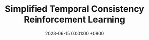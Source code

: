 ---
title:          "Simplified Temporal Consistency Reinforcement Learning"
date:           2023-06-15 00:01:00 +0800
selected:       true
pub:            "International Conference on Machine Learning"
pub_date:       "2023"
# abstract: >-
#   Photo by Thomas Renaud on Unsplash. Lorem ipsum dolor sit amet, consectetur adipiscing elit, sed do eiusmod tempor incididunt ut labore et dolore magna aliqua. Ut enim ad minim veniam, quis nostrud exercitation ullamco laboris nisi ut aliquip ex ea commodo consequat.
cover:          /assets/images/covers/tcrl.gif
authors:
- Yi Zhao
- Wenshuai Zhao 
- Rinu Boney 
- Juho Kannala
- Joni Pajarinen
links:
  Paper: https://arxiv.org/abs/2406.02696
  Code: https://github.com/zhaoyi11/tcrl
---